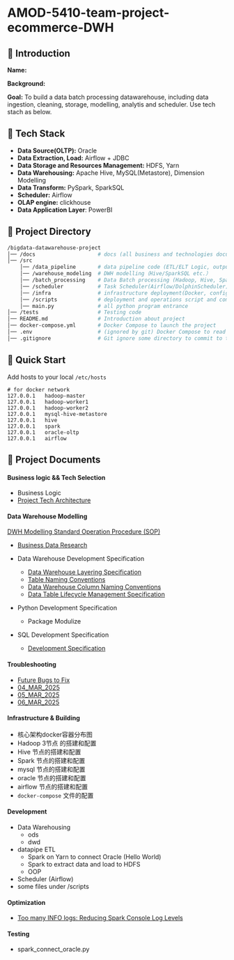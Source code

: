 # AMOD-5410-team-project-ecommerce-DWH

## 📖 Introduction

**Name:**

**Background:**

**Goal:** To build a data batch processing datawarehouse, including data ingestion, cleaning, storage, modelling, analytis and scheduler. Use tech stach as below.

## 🚀 Tech Stack

- **Data Source(OLTP):** Oracle
- **Data Extraction, Load:** Airflow + JDBC
- **Data Storage and Resources Management:** HDFS, Yarn
- **Data Warehousing:** Apache Hive, MySQL(Metastore), Dimension Modelling
- **Data Transform:** PySpark, SparkSQL
- **Scheduler:** Airflow
- **OLAP engine:** clickhouse
- **Data Application Layer**: PowerBI

## 📁 Project Directory

```bash
/bigdata-datawarehouse-project
│── /docs                    # docs (all business and technologies documents about this project)
│── /src
    │── /data_pipeline       # data pipeline code (ETL/ELT Logic, output)
    │── /warehouse_modeling  # DWH modelling（Hive/SparkSQL etc.）
    │── /batch_processing    # Data Batch processing (Hadoop, Hive, Spark)
    │── /scheduler           # Task Scheduler(Airflow/DolphinScheduler)
    │── /infra               # infrastructure deployment(Docker, configuration)
    │── /scripts             # deployment and operations script and command
    │── main.py              # all python program entrance 
│── /tests                   # Testing code
│── README.md                # Introduction about project
│── docker-compose.yml       # Docker Compose to launch the project
│── .env                     # (ignored by git) Docker Compose to read the constant variable about environment
│── .gitignore               # Git ignore some directory to commit to the remote repo
```

## 💪 Quick Start

Add hosts to your local `/etc/hosts`

```
# for docker network
127.0.0.1   hadoop-master 
127.0.0.1   hadoop-worker1
127.0.0.1   hadoop-worker2
127.0.0.1   mysql-hive-metastore
127.0.0.1   hive
127.0.0.1   spark
127.0.0.1   oracle-oltp
127.0.0.1   airflow
```

## 📌 Project Documents

#### Business logic && Tech Selection

- Business Logic
- [Project Tech Architecture](./docs/doc/tech-architecture.md)

#### Data Warehouse Modelling

[DWH Modelling Standard Operation Procedure (SOP)](./docs/doc/dwh-modelling-sop.md)

- [Business Data Research](./docs/doc/business_data_research.md)
- Data Warehouse Development Specification
  - [Data Warehouse Layering Specification](./docs/doc/data-warehouse-development-specification/data-warehouse-layering-specification.md)
  - [Table Naming Conventions](./docs/doc/data-warehouse-development-specification/table-naming-convertions.md)
  - [Data Warehouse Column Naming Conventions](./docs/doc/data-warehouse-development-specification/partitioning-column-naming-conventions.md)
  - [Data Table Lifecycle Management Specification](./docs/doc/data-warehouse-development-specification/data-table-lifecycle-management-specification.md)

- Python Development Specification
  - Package Modulize
 
- SQL Development Specification
  - [Development Specification](./docs/doc/data-warehouse-development-specification/development-specification.md)

#### Troubleshooting

  - [Future Bugs to Fix](./docs/doc/error-handling/future-fix.md)
  - [04_MAR_2025](./docs/doc/error-handling/04_MAR_2025.md)
  - [05_MAR_2025](./docs/doc/error-handling/05_MAR_2025.md)
  - [06_MAR_2025](./docs/doc/error-handling/06_MAR_2025.md)


#### Infrastructure & Building

  - 核心架构docker容器分布图
  - Hadoop 3节点 的搭建和配置
  - Hive 节点的搭建和配置
  - Spark 节点的搭建和配置
  - mysql 节点的搭建和配置
  - oracle 节点的搭建和配置
  - airflow 节点的搭建和配置
  - `docker-compose` 文件的配置

#### Development

  - Data Warehousing
    - ods
    - dwd
  - datapipe ETL
    - Spark on Yarn to connect Oracle (Hello World)
    - Spark to extract data and load to HDFS
    - OOP
  - Scheduler (Airflow)
  - some files under /scripts

#### Optimization

  - [Too many INFO logs: Reducing Spark Console Log Levels](./docs/doc/optimization/reducing-spark-console-log-levels.md)

#### Testing
  - spark_connect_oracle.py  



